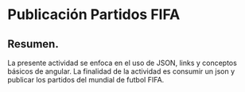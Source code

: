 Publicación Partidos FIFA
==========================

## Resumen.
La presente actividad se enfoca en el uso de JSON, links y conceptos básicos de angular.
La finalidad de la actividad es consumir un json y publicar los partidos del 
mundial de futbol FIFA.
